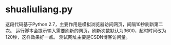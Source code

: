# shualiuliang.py
这段代码基于Python 2.7，主要作用是模拟浏览器访问网页，间隔10秒刷新第二次。
运行脚本会提示输入需要刷新的网页，刷新次数默认为3600，超时时间改为120秒，这样效果好一点。
测试网址主要是CSDN博客访问量。
